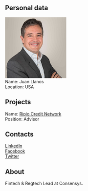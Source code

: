 ## Personal data
![juan llanos photo](photo/juan_llanos.png)  
Name:   Juan Llanos  
Location: USA   
## Projects 
Name: [Ripio Credit Network](../projects/ripio_credit_network.md)  
Position: Advisor   
## Contacts
[LinkedIn](https://www.linkedin.com/in/juanllanos/)  
[Facebook](https://www.facebook.com/juan.b.llanos)  
[Twitter](https://twitter.com/juanllanos)  
## About
Fintech & Regtech Lead at Consensys.
